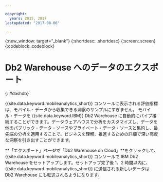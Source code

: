 ```yaml
---

copyright:
  years: 2015, 2017
lastupdated: "2017-08-06"

---
```

{:new_window: target="_blank"}
{:shortdesc: .shortdesc}
{:screen:.screen}
{:codeblock:.codeblock}

# Db2 Warehouse へのデータのエクスポート 
{: #dashdb}

{{site.data.keyword.mobileanalytics_short}} コンソールに表示される評価指標は、モバイル・データから収集できる洞察のサンプルにすぎません。 モバイル・データを {{site.data.keyword.IBM}} Db2 Warehouse に自動的にパイプ接続することができます。データウェアハウスで分析をカスタマイズし、データを他のパブリック・データ・ソースやプライベート・データ・ソースと集約し、最先端の分析を適用することで、ビジネスを理解、推進するための詳細で深い高度な洞察を引き出すことができます。

**「エクスポート」**ページで**「Db2 Warehouse on Cloud」**をクリックして、{{site.data.keyword.mobileanalytics_short}} コンソールで IBM Db2 Warehouse をセットアップします。セットアップ完了後 1、2 時間以内に、{{site.data.keyword.mobileanalytics_short}} に送信される新しいデータは Db2 Warehouse にも転送されるようになります。 

